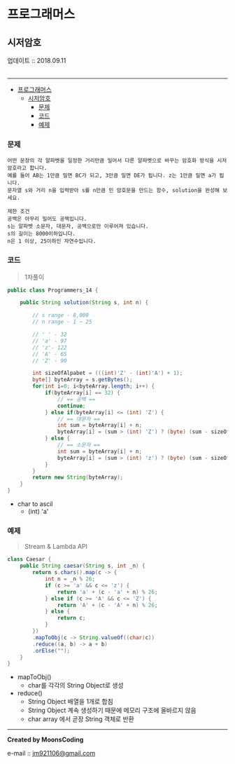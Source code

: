 # 프로그래머스
## 시저암호
<div class="pull-right">  업데이트 :: 2018.09.11 </div><br>

---

<!-- @import "[TOC]" {cmd="toc" depthFrom=1 depthTo=6 orderedList=false} -->
<!-- code_chunk_output -->

* [프로그래머스](#프로그래머스)
	* [시저암호](#시저암호)
		* [문제](#문제)
		* [코드](#코드)
		* [예제](#예제)

<!-- /code_chunk_output -->

### 문제

```
어떤 문장의 각 알파벳을 일정한 거리만큼 밀어서 다른 알파벳으로 바꾸는 암호화 방식을 시저 암호라고 합니다.
예를 들어 AB는 1만큼 밀면 BC가 되고, 3만큼 밀면 DE가 됩니다. z는 1만큼 밀면 a가 됩니다.
문자열 s와 거리 n을 입력받아 s를 n만큼 민 암호문을 만드는 함수, solution을 완성해 보세요.

제한 조건
공백은 아무리 밀어도 공백입니다.
s는 알파벳 소문자, 대문자, 공백으로만 이루어져 있습니다.
s의 길이는 8000이하입니다.
n은 1 이상, 25이하인 자연수입니다.
```

### 코드

> 1차풀이

```java
public class Programmers_14 {

    public String solution(String s, int n) {

        // s range - 8,000
        // n range - 1 ~ 25

        // ' ' - 32
        // 'a' - 97
        // 'z'- 122
        // 'A' - 65
        // 'Z' - 90

        int sizeOfAlpabet = (((int)'Z' - (int)'A') + 1);
        byte[] byteArray = s.getBytes();
        for(int i=0; i<byteArray.length; i++) {
            if(byteArray[i] == 32) {
                // == 공백 ==
                continue;
            } else if(byteArray[i] <= (int) 'Z') {
                // == 대문자 ==
                int sum = byteArray[i] + n;
                byteArray[i] = (sum > (int) 'Z') ? (byte) (sum - sizeOfAlpabet) : (byte) sum;
            } else {
                // == 소문자 ==
                int sum = byteArray[i] + n;
                byteArray[i] = (sum > (int) 'z') ? (byte) (sum - sizeOfAlpabet) : (byte) sum;
            }
        }
        return new String(byteArray);
    }
}
```

- char to ascil
  - (int) 'a'

### 예제

> Stream & Lambda API

```java
class Caesar {
    public String caesar(String s, int _n) {
        return s.chars().map(c -> {
            int n = _n % 26;
            if (c >= 'a' && c <= 'z') {
                return 'a' + (c - 'a' + n) % 26;
            } else if (c >= 'A' && c <= 'Z') {
                return 'A' + (c - 'A' + n) % 26;
            } else {
                return c;
            }
        })
        .mapToObj(c -> String.valueOf((char)c))
        .reduce((a, b) -> a + b)
        .orElse("");
    }
}
```

- mapToObj()
  - char를 각각의 String Object로 생성
- reduce()
  - String Object 배열을 1개로 합침
  - String Object 계속 생성하기 때문에 메모리 구조에 올바르지 않음
  - char array 에서 곧장 String 객체로 반환

---

**Created by MoonsCoding**

e-mail :: jm921106@gmail.com
